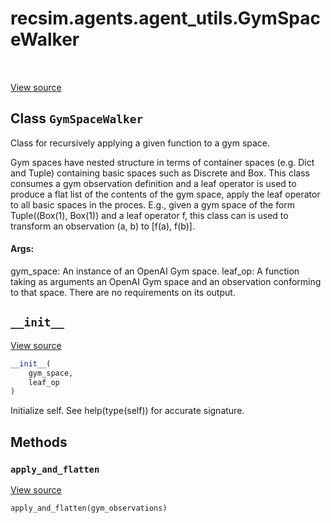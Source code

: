 <div itemscope itemtype="http://developers.google.com/ReferenceObject">
<meta itemprop="name" content="recsim.agents.agent_utils.GymSpaceWalker" />
<meta itemprop="path" content="Stable" />
<meta itemprop="property" content="__init__"/>
<meta itemprop="property" content="apply_and_flatten"/>
</div>

# recsim.agents.agent_utils.GymSpaceWalker

<table class="tfo-notebook-buttons tfo-api" align="left">
</table>

<a target="_blank" href="https://github.com/google-research/recsim/tree/master/recsim//agents/agent_utils.py">View
source</a>

## Class `GymSpaceWalker`

Class for recursively applying a given function to a gym space.

<!-- Placeholder for "Used in" -->

Gym spaces have nested structure in terms of container spaces (e.g. Dict and
Tuple) containing basic spaces such as Discrete and Box. This class consumes a
gym observation definition and a leaf operator is used to produce a flat list of
the contents of the gym space, apply the leaf operator to all basic spaces in
the proces. E.g., given a gym space of the form Tuple((Box(1), Box(1)) and a
leaf operator f, this class can is used to transform an observation (a, b) to
[f(a), f(b)].

#### Args:

gym_space: An instance of an OpenAI Gym space. leaf_op: A function taking as
arguments an OpenAI Gym space and an observation conforming to that space. There
are no requirements on its output.

<h2 id="__init__"><code>__init__</code></h2>

<a target="_blank" href="https://github.com/google-research/recsim/tree/master/recsim//agents/agent_utils.py">View
source</a>

```python
__init__(
    gym_space,
    leaf_op
)
```

Initialize self. See help(type(self)) for accurate signature.

## Methods

<h3 id="apply_and_flatten"><code>apply_and_flatten</code></h3>

<a target="_blank" href="https://github.com/google-research/recsim/tree/master/recsim//agents/agent_utils.py">View
source</a>

```python
apply_and_flatten(gym_observations)
```
